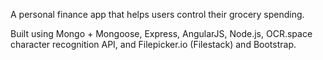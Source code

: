 A personal finance app that helps users control their grocery spending.  

Built using Mongo + Mongoose, Express, AngularJS, Node.js, OCR.space character recognition API, and Filepicker.io (Filestack) and Bootstrap.
